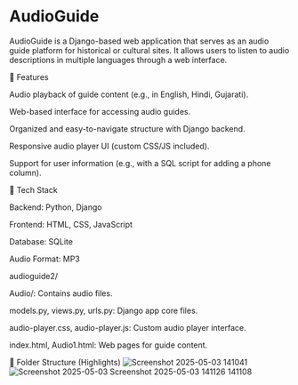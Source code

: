 # AudioGuide

AudioGuide is a Django-based web application that serves as an audio guide platform for historical or cultural sites. It allows users to listen to audio descriptions in multiple languages through a web interface.

🌟 Features

Audio playback of guide content (e.g., in English, Hindi, Gujarati). 

Web-based interface for accessing audio guides.

Organized and easy-to-navigate structure with Django backend.

Responsive audio player UI (custom CSS/JS included).

Support for user information (e.g., with a SQL script for adding a phone column).

📁 Tech Stack

Backend: Python, Django

Frontend: HTML, CSS, JavaScript

Database: SQLite

Audio Format: MP3

audioguide2/

Audio/: Contains audio files.

models.py, views.py, urls.py: Django app core files.

audio-player.css, audio-player.js: Custom audio player interface.

index.html, Audio1.html: Web pages for guide content.

📂 Folder Structure (Highlights)
![Screenshot 2025-05-03 141041](https://github.com/user-attachments/assets/2c08d4a9-406f-4583-863d-378fbff1c6c6)![Screenshot 2025-05-03 ![Screenshot 2025-05-03 141126](https://github.com/user-attachments/assets/34edcbf7-c5db-4b8a-81bf-166fd0e40f0e)
141108](https://github.com/user-attachments/assets/77d830e5-1652-4b9e-b462-3fefe612ffda)



